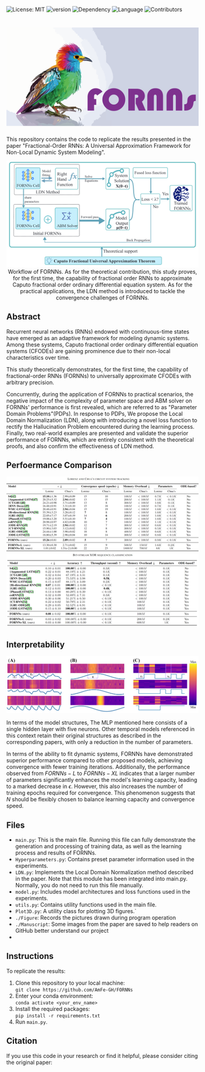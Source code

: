 ![License: MIT](https://img.shields.io/badge/License-MIT-yellow.svg)
![version](https://img.shields.io/badge/version-v2.1.0-blue)
![Dependency](https://img.shields.io/badge/dependency-PyTorch-orange)
![Language](https://img.shields.io/badge/language-Python-blue)
![Contributors](https://img.shields.io/badge/contributors-3-p)

# <img src="./Manuscript/Figure/bird.png" />

This repository contains the code to replicate the results presented in the paper "Fractional-Order RNNs: A Universal Approximation Framework for Non-Local Dynamic System Modeling".

<p align="center">
<img src="./Manuscript/Figure/workflow.PNG"/> 
Workflow of FORNNs. 
    As for the theoretical contribution,
    this study proves, for the first time, the capability of
    fractional order RNNs to approximate Caputo fractional order ordinary differential
    equation system.
    As for the practical applications,
    the LDN method is introduced to tackle the
    convergence challenges of FORNNs.
</p>

## Abstract

Recurrent neural networks (RNNs) endowed with continuous-time
states have emerged as an adaptive framework for modeling dynamic
systems. Among these systems, Caputo fractional order
ordinary differential equation systems (CFODEs) are gaining prominence
due to their non-local characteristics over time.

This study theoretically demonstrates, for the first time,
the capability of fractional-order RNNs (FORNNs) to universally approximate
CFODEs with arbitrary precision.

Concurrently, during the application of FORNNs to practical scenarios,
the negative impact of the complexity of parameter space and
ABM solver on FORNNs' performance is first revealed,
which are referred to as "Parameter Domain Problems"(PDPs).
In response to PDPs,
We propose
the Local Domain Normalization (LDN),
along with introducing a novel loss function to rectify the
Hallucination Problem encountered during the learning process.
Finally, two real-world examples are presented and validate
the superior performance of FORNNs,
which are entirely consistent with the theoretical proofs,
and also confirm the effectiveness of LDN method.

## Perfoermance Comparison

<p align="center">
<img src="./Manuscript/Figure/Table_compare1.PNG"/> 
<img src="./Manuscript/Figure/Table_compare2.PNG"/>
</p>

## Interpretability

<p align="center">
<img src="./Manuscript/Figure/hotmap.PNG"/>
</p>

In terms of the model structures,
The MLP mentioned here consists of a single hidden
layer with five neurons. Other temporal models
referenced in this context retain their original
structures as described in the corresponding papers,
with only a reduction in the number of parameters.

In terms of the ability to fit dynamic systems,
FORNNs have demonstrated superior performance compared
to other proposed models, achieving convergence with
fewer training iterations. Additionally, the performance
observed from $FORNNs-L$ to $FORNNs-XL$
indicates that a larger number of parameters significantly
enhances the model's learning capacity, leading to a marked
decrease in $\epsilon$. However, this also
increases the number of training epochs required for
convergence. This phenomenon suggests that $N$ should be flexibly
chosen to balance learning capacity and convergence speed.

## Files

- `main.py`: This is the main file. Running this file can fully demonstrate the generation and processing of training data, as well as the learning process and results of FORNNs.
- `Hyperparameters.py`: Contains preset parameter information used in the experiments.
- `LDN.py`: Implements the Local Domain Normalization method described in the paper. Note that this module has been integrated into main.py. Normally, you do not need to run this file manually.
- `model.py`: Includes model architectures and loss functions used in the experiments.
- `utils.py`: Contains utility functions used in the main file.
- `Plot3D.py`: A utility class for plotting 3D figures.`
- `./Figure`: Records the pictures drawn during program operation
- `./Manuscript`: Some images from the paper are saved to help readers on GitHub better understand our project
-

## Instructions

To replicate the results:

1. Clone this repository to your local machine:  
   `git clone https://github.com/AmFe-GH/FORNNs`
2. Enter your conda environment:  
   `conda activate <your_env_name>`
3. Install the required packages:  
   `pip install -r requirements.txt`
4. Run `main.py`.

## Citation

If you use this code in your research or find it helpful, please consider citing the original paper:

<!-- ## <img src="https://joonsungpark.s3.amazonaws.com:443/static/assets/characters/profile/Wolfgang_Schulz.png" alt="Generative Wolfgang">   Acknowledgements

This work was supported by National Natural Science Foundation of China
(Grant 12101430) and Department of Science and Technology of Sichuan
Province (Grant 2021ZYD0018). (Corresponding author: Cong Wu.)(https://yjs.cd120.com/contents/559/1710.html) -->
